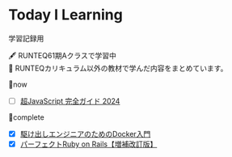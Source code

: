 # Today I Learning

学習記録用

:fountain_pen: RUNTEQ61期Aクラスで学習中  
:open_book: RUNTEQカリキュラム以外の教材で学んだ内容をまとめています。

📝now  
- [ ] [超JavaScript 完全ガイド 2024](https://www.udemy.com/share/106u543@V5HUMfho8Ahwt7zR20UTqzBLrpi1Rdh3QuLB7D6NESNWFribyRpjGNCQV7jGjjZJaw==/)

📕complete  
- [x] [駆け出しエンジニアのためのDocker入門](https://www.udemy.com/course/docker-startup/?couponCode=PLOYALTY0923)
- [x] [パーフェクトRuby on Rails【増補改訂版】](https://gihyo.jp/book/2020/978-4-297-11462-6)
